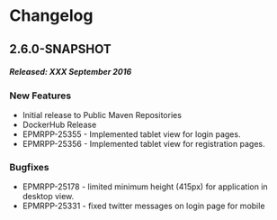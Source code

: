 # Changelog

## 2.6.0-SNAPSHOT
##### Released: XXX September 2016

### New Features

* Initial release to Public Maven Repositories
* DockerHub Release 
* EPMRPP-25355 - Implemented tablet view for login pages.
* EPMRPP-25356 - Implemented tablet view for registration pages.

### Bugfixes

* EPMRPP-25178 - limited minimum height (415px) for application in desktop view.
* EPMRPP-25331 - fixed twitter messages on login page for mobile


